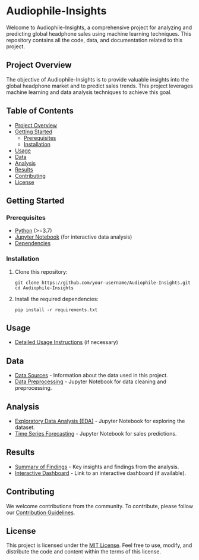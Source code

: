 # Audiophile-Insights 

Welcome to Audiophile-Insights, a comprehensive project for analyzing and predicting global headphone sales using machine learning techniques. This repository contains all the code, data, and documentation related to this project.

## Project Overview

The objective of Audiophile-Insights is to provide valuable insights into the global headphone market and to predict sales trends. This project leverages machine learning and data analysis techniques to achieve this goal.

## Table of Contents

- [Project Overview](#project-overview)
- [Getting Started](#getting-started)
  - [Prerequisites](#prerequisites)
  - [Installation](#installation)
- [Usage](#usage)
- [Data](#data)
- [Analysis](#analysis)
- [Results](#results)
- [Contributing](#contributing)
- [License](#license)

## Getting Started

### Prerequisites

- [Python](https://www.python.org/) (>=3.7)
- [Jupyter Notebook](https://jupyter.org/) (for interactive data analysis)
- [Dependencies](#installation)

### Installation

1. Clone this repository:

   ```shell
   git clone https://github.com/your-username/Audiophile-Insights.git
   cd Audiophile-Insights
   ```

2. Install the required dependencies:

   ```shell
   pip install -r requirements.txt
   ```

## Usage

- [Detailed Usage Instructions](docs/usage.md) (if necessary)

## Data

- [Data Sources](docs/data-sources.md) - Information about the data used in this project.
- [Data Preprocessing](notebooks/data-preprocessing.ipynb) - Jupyter Notebook for data cleaning and preprocessing.

## Analysis

- [Exploratory Data Analysis (EDA)](notebooks/eda.ipynb) - Jupyter Notebook for exploring the dataset.
- [Time Series Forecasting](notebooks/time-series-forecasting.ipynb) - Jupyter Notebook for sales predictions.

## Results

- [Summary of Findings](docs/results.md) - Key insights and findings from the analysis.
- [Interactive Dashboard](link-to-dashboard) - Link to an interactive dashboard (if available).

## Contributing

We welcome contributions from the community. To contribute, please follow our [Contribution Guidelines](CONTRIBUTING.md).

## License

This project is licensed under the [MIT License](LICENSE). Feel free to use, modify, and distribute the code and content within the terms of this license.


